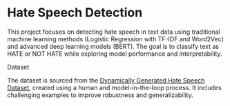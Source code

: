 # Hate Speech Detection
This project focuses on detecting hate speech in text data using traditional machine learning methods (Logistic Regression with TF-IDF and Word2Vec) and advanced deep learning models (BERT). The goal is to classify text as HATE or NOT HATE while exploring model performance and interpretability.

Dataset

The dataset is sourced from the [Dynamically Generated Hate Speech Dataset](https://github.com/bvidgen/Dynamically-Generated-Hate-Speech-Dataset), created using a human and model-in-the-loop process. It includes challenging examples to improve robustness and generalizability.

